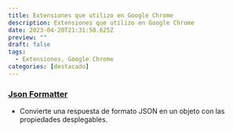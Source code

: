 ```yaml
---
title: Extensiones que utilizo en Google Chrome
description: Extensiones que utilizo en Google Chrome
date: 2023-04-20T21:31:58.625Z
preview: ""
draft: false
tags:
  - Extensiones, Google Chrome
categories: [destacado]
---
```


### [Json Formatter](https://chrome.google.com/webstore/detail/json-formatter/bcjindcccaagfpapjjmafapmmgkkhgoa)

- Convierte una respuesta de formato JSON en un objeto con las propiedades desplegables.
